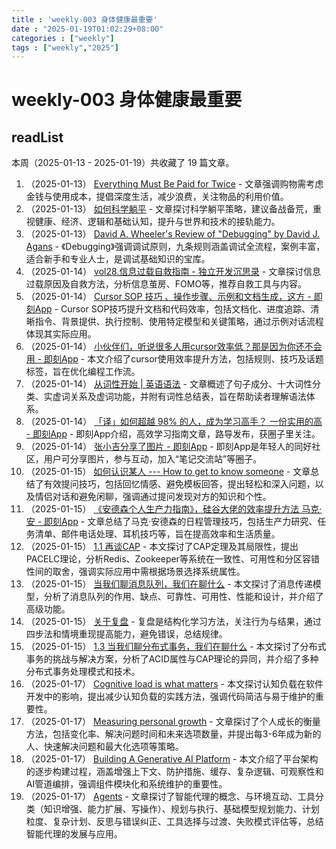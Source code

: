 ```yaml
---
title : 'weekly-003 身体健康最重要'
date : "2025-01-19T01:02:29+08:00"
categories : ["weekly"]
tags : ["weekly","2025"]
---
```


# weekly-003 身体健康最重要

## readList

本周（2025-01-13 - 2025-01-19）共收藏了 19 篇文章。

1. （2025-01-13） [Everything Must Be Paid for Twice](https://github.com/zo0043/bookmark-ai-summary/blob/main/data/202501/2025-01-13-everything-must-be-paid-for-twice.md) - 文章强调购物需考虑金钱与使用成本，提倡深度生活，减少浪费，关注物品的利用价值。
2. （2025-01-13） [如何科学躺平](https://github.com/zo0043/bookmark-ai-summary/blob/main/data/202501/2025-01-13-%E5%A6%82%E4%BD%95%E7%A7%91%E5%AD%A6%E8%BA%BA%E5%B9%B3.md) - 文章探讨科学躺平策略，建议备战备荒，重视健康、经济、逻辑和基础认知，提升与世界和技术的接轨能力。
3. （2025-01-13） [David A. Wheeler's Review of "Debugging" by David J. Agans](https://github.com/zo0043/bookmark-ai-summary/blob/main/data/202501/2025-01-13-david-a.-wheeler's-review-of-debugging-by-david-j.-agans.md) - 《Debugging》强调调试原则，九条规则涵盖调试全流程，案例丰富，适合新手和专业人士，是调试基础知识的宝库。
4. （2025-01-14） [vol28.信息过载自救指南 - 独立开发沉思录](https://github.com/zo0043/bookmark-ai-summary/blob/main/data/202501/2025-01-14-vol28.%E4%BF%A1%E6%81%AF%E8%BF%87%E8%BD%BD%E8%87%AA%E6%95%91%E6%8C%87%E5%8D%97---%E7%8B%AC%E7%AB%8B%E5%BC%80%E5%8F%91%E6%B2%89%E6%80%9D%E5%BD%95.md) - 文章探讨信息过载原因及自救方法，分析信息茧房、FOMO等，推荐自救工具与内容。
5. （2025-01-14） [Cursor SOP 技巧 、操作步骤、示例和文档生成，这方 - 即刻App](https://github.com/zo0043/bookmark-ai-summary/blob/main/data/202501/2025-01-14-cursor-sop-%E6%8A%80%E5%B7%A7-%E3%80%81%E6%93%8D%E4%BD%9C%E6%AD%A5%E9%AA%A4%E3%80%81%E7%A4%BA%E4%BE%8B%E5%92%8C%E6%96%87%E6%A1%A3%E7%94%9F%E6%88%90%EF%BC%8C%E8%BF%99%E6%96%B9---%E5%8D%B3%E5%88%BBapp.md) - Cursor SOP技巧提升文档和代码效率，包括文档化、进度追踪、清晰指令、背景提供、执行控制、使用特定模型和关键策略，通过示例对话流程体现其实际应用。
6. （2025-01-14） [小伙伴们，听说很多人用cursor效率低？那是因为你还不会用 - 即刻App](https://github.com/zo0043/bookmark-ai-summary/blob/main/data/202501/2025-01-14-%E5%B0%8F%E4%BC%99%E4%BC%B4%E4%BB%AC%EF%BC%8C%E5%90%AC%E8%AF%B4%E5%BE%88%E5%A4%9A%E4%BA%BA%E7%94%A8cursor%E6%95%88%E7%8E%87%E4%BD%8E%EF%BC%9F%E9%82%A3%E6%98%AF%E5%9B%A0%E4%B8%BA%E4%BD%A0%E8%BF%98%E4%B8%8D%E4%BC%9A%E7%94%A8---%E5%8D%B3%E5%88%BBapp.md) - 本文介绍了cursor使用效率提升方法，包括规则、技巧及话题标签，旨在优化编程工作流。
7. （2025-01-14） [从词性开始 | 英语语法](https://github.com/zo0043/bookmark-ai-summary/blob/main/data/202501/2025-01-14-%E4%BB%8E%E8%AF%8D%E6%80%A7%E5%BC%80%E5%A7%8B-%E8%8B%B1%E8%AF%AD%E8%AF%AD%E6%B3%95.md) - 文章概述了句子成分、十大词性分类、实虚词关系及虚词功能，并附有词性总结表，旨在帮助读者理解语法体系。
8. （2025-01-14） [「译」如何超越 98% 的人，成为学习高手？ 一份实用的高 - 即刻App](https://github.com/zo0043/bookmark-ai-summary/blob/main/data/202501/2025-01-14-%E3%80%8C%E8%AF%91%E3%80%8D%E5%A6%82%E4%BD%95%E8%B6%85%E8%B6%8A-98%-%E7%9A%84%E4%BA%BA%EF%BC%8C%E6%88%90%E4%B8%BA%E5%AD%A6%E4%B9%A0%E9%AB%98%E6%89%8B%EF%BC%9F-%E4%B8%80%E4%BB%BD%E5%AE%9E%E7%94%A8%E7%9A%84%E9%AB%98---%E5%8D%B3%E5%88%BBapp.md) - 即刻App介绍，高效学习指南文章，路导发布，获圈子里关注。
9. （2025-01-14） [张小吉分享了图片 - 即刻App](https://github.com/zo0043/bookmark-ai-summary/blob/main/data/202501/2025-01-14-%E5%BC%A0%E5%B0%8F%E5%90%89%E5%88%86%E4%BA%AB%E4%BA%86%E5%9B%BE%E7%89%87---%E5%8D%B3%E5%88%BBapp.md) - 即刻App是年轻人的同好社区，用户可分享图片，参与互动，加入“笔记交流站”等圈子。
10. （2025-01-15） [如何认识某人 --- How to get to know someone](https://github.com/zo0043/bookmark-ai-summary/blob/main/data/202501/2025-01-15-%E5%A6%82%E4%BD%95%E8%AE%A4%E8%AF%86%E6%9F%90%E4%BA%BA-----how-to-get-to-know-someone.md) - 文章总结了有效提问技巧，包括回忆情感、避免模板回答，提出轻松和深入问题，以及情侣对话和避免闲聊，强调通过提问发现对方的知识和个性。
11. （2025-01-15） [《安德森个人生产力指南》，硅谷大佬的效率提升方法 马克·安 - 即刻App](https://github.com/zo0043/bookmark-ai-summary/blob/main/data/202501/2025-01-15-%E3%80%8A%E5%AE%89%E5%BE%B7%E6%A3%AE%E4%B8%AA%E4%BA%BA%E7%94%9F%E4%BA%A7%E5%8A%9B%E6%8C%87%E5%8D%97%E3%80%8B%EF%BC%8C%E7%A1%85%E8%B0%B7%E5%A4%A7%E4%BD%AC%E7%9A%84%E6%95%88%E7%8E%87%E6%8F%90%E5%8D%87%E6%96%B9%E6%B3%95-%E9%A9%AC%E5%85%8B%C2%B7%E5%AE%89---%E5%8D%B3%E5%88%BBapp.md) - 文章总结了马克·安德森的日程管理技巧，包括生产力研究、任务清单、邮件电话处理、耳机技巧等，旨在提高效率和生活质量。
12. （2025-01-15） [1.1 再谈CAP](https://github.com/zo0043/bookmark-ai-summary/blob/main/data/202501/2025-01-15-1.1-%E5%86%8D%E8%B0%88cap.md) - 本文探讨了CAP定理及其局限性，提出PACELC理论，分析Redis、Zookeeper等系统在一致性、可用性和分区容错性间的取舍，强调实际应用中需根据场景选择系统属性。
13. （2025-01-15） [当我们聊消息队列，我们在聊什么](https://github.com/zo0043/bookmark-ai-summary/blob/main/data/202501/2025-01-15-%E5%BD%93%E6%88%91%E4%BB%AC%E8%81%8A%E6%B6%88%E6%81%AF%E9%98%9F%E5%88%97%EF%BC%8C%E6%88%91%E4%BB%AC%E5%9C%A8%E8%81%8A%E4%BB%80%E4%B9%88.md) - 本文探讨了消息传递模型，分析了消息队列的作用、缺点、可靠性、可用性、性能和设计，并介绍了高级功能。
14. （2025-01-15） [关于复盘](https://github.com/zo0043/bookmark-ai-summary/blob/main/data/202501/2025-01-15-%E5%85%B3%E4%BA%8E%E5%A4%8D%E7%9B%98.md) - 复盘是结构化学习方法，关注行为与结果，通过四步法和情境重现提高能力，避免错误，总结规律。
15. （2025-01-15） [1.3 当我们聊分布式事务，我们在聊什么](https://github.com/zo0043/bookmark-ai-summary/blob/main/data/202501/2025-01-15-1.3-%E5%BD%93%E6%88%91%E4%BB%AC%E8%81%8A%E5%88%86%E5%B8%83%E5%BC%8F%E4%BA%8B%E5%8A%A1%EF%BC%8C%E6%88%91%E4%BB%AC%E5%9C%A8%E8%81%8A%E4%BB%80%E4%B9%88.md) - 本文探讨了分布式事务的挑战与解决方案，分析了ACID属性与CAP理论的异同，并介绍了多种分布式事务处理模式和技术。
16. （2025-01-17） [Cognitive load is what matters](https://github.com/zo0043/bookmark-ai-summary/blob/main/data/202501/2025-01-17-cognitive-load-is-what-matters.md) - 本文探讨认知负载在软件开发中的影响，提出减少认知负载的实践方法，强调代码简洁与易于维护的重要性。
17. （2025-01-17） [Measuring personal growth](https://github.com/zo0043/bookmark-ai-summary/blob/main/data/202501/2025-01-17-measuring-personal-growth.md) - 文章探讨了个人成长的衡量方法，包括变化率、解决问题时间和未来选项数量，并提出每3-6年成为新的人、快速解决问题和最大化选项等策略。
18. （2025-01-17） [Building A Generative AI Platform](https://github.com/zo0043/bookmark-ai-summary/blob/main/data/202501/2025-01-17-building-a-generative-ai-platform.md) - 本文介绍了平台架构的逐步构建过程，涵盖增强上下文、防护措施、缓存、复杂逻辑、可观察性和AI管道编排，强调组件模块化和系统维护的重要性。
19. （2025-01-17） [Agents](https://github.com/zo0043/bookmark-ai-summary/blob/main/data/202501/2025-01-17-agents.md) - 文章探讨了智能代理的概念、与环境互动、工具分类（知识增强、能力扩展、写操作）、规划与执行、基础模型规划能力、计划粒度、复杂计划、反思与错误纠正、工具选择与过渡、失败模式评估等，总结智能代理的发展与应用。
